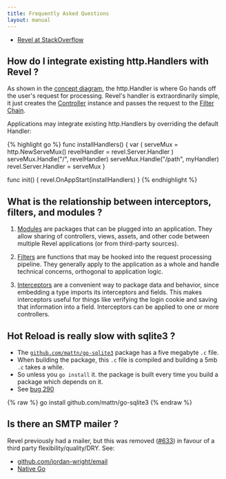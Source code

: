 ```yaml
---
title: Frequently Asked Questions
layout: manual
---
```


- [Revel at StackOverflow](http://stackoverflow.com/questions/tagged/revel)

## How do I integrate existing http.Handlers with Revel ?

As shown in the [concept diagram](concepts.html), the http.Handler is where Go
hands off the user's request for processing.  Revel's handler is extraordinarily
simple, it just creates the [Controller](controllers.html) instance and passes the request to the
[Filter Chain](filters.html).

Applications may integrate existing http.Handlers by overriding the default Handler:

{% highlight go %}
func installHandlers() {
    var (
        serveMux     = http.NewServeMux()
        revelHandler = revel.Server.Handler
    )
    serveMux.Handle("/",     revelHandler)
    serveMux.Handle("/path", myHandler)
    revel.Server.Handler = serveMux
}

func init() {
    revel.OnAppStart(installHandlers)
}
{% endhighlight %}


## What is the relationship between interceptors, filters, and modules ?

1. [Modules](modules.html) are packages that can be plugged into an application. They allow
sharing of controllers, views, assets, and other code between multiple Revel
applications (or from third-party sources).

2. [Filters](filters.html) are functions that may be hooked into the request processing
pipeline.  They generally apply to the application as a whole and handle
technical concerns, orthogonal to application logic.

3. [Interceptors](interceptors,html) are a convenient way to package data and behavior, since
embedding a type imports its interceptors and fields.  This makes interceptors
useful for things like verifying the login cookie and saving that information
into a field.  Interceptors can be applied to one or more controllers.

## Hot Reload is really slow with sqlite3 ?

- The [`github.com/mattn/go-sqlite3`](https://github.com/mattn/go-sqlite3) package has a five megabyte `.c` file.
- When building the package, this `.c` file is compiled and building a 5mb `.c` takes a while.
- So unless you `go install` it. the package is built every time you build a package which depends on it.
- See [bug 290](https://github.com/revel/revel/issues/290#issuecomment-52385218)

{% raw %}
    go install github.com/mattn/go-sqlite3
{% endraw %}


## Is there an SMTP mailer ?

Revel previously had a mailer, but this was removed ([#633](https://github.com/revel/revel/pull/633))
in favour of a third party flexibility/quality/DRY. See:

- [github.com/jordan-wright/email](https://github.com/jordan-wright/email)
- [Native Go](https://github.com/golang/go/wiki/SendingMail)

